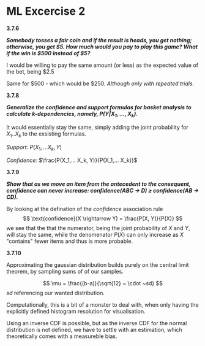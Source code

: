 # ML Excercise 2



**3.7.6**

***Somebody tosses a fair coin and if the result is heads, you get nothing; otherwise, you get \$5. How much would you pay to play this game? What if the win is \$500 instead of \$5?***

I would be willing to pay the same amount (or less) as the expected value of the bet, being $2.5

Same for \$500 - which would be  \$250.  *Although only with repeated trials.*



**3.7.8**

***Generalize the confidence and support formulas for basket analysis to calculate k-dependencies, namely, $P (Y|X_1, . . . , X_k)$.***

It would essentially stay the same, simply adding the joint probability for $X_1..X_k$ to the exsisting formulas.

*Support:* $P(X_1,... X_k, Y)$

*Confidence:* $\frac{P(X_1,... X_k, Y)}{P(X_1,... X_k)}$



**3.7.9**

***Show that as we move an item from the antecedent to the consequent, confidence can never increase: confidence(ABC → D) ≥ confidence(AB → CD).***

By looking at the defination of the *confidence* association rule
$$
\text{confidence}(X \rightarrow Y) = \frac{P(X, Y)}{P(X)}
$$
 we see that the that the numerator, being the joint probability of $X$ and $Y$, will stay the same, while the denomenator $P(X)$ can only increase as $X$ "contains" fewer items and thus is more probable.



**3.7.10**

Approximating the gaussian distribution builds purely on the central limit theorem, by sampling sums of of our samples.


$$
\mu = \frac{(b-a)}{\sqrt{12} ~ \cdot ~sd}
$$
 $sd$ referencing our wanted distribution. 

Computationally, this is a bit of a monster to deal with, when only having the explicitly defined histogram resolution for visualisation. 

Using an inverse CDF is possible, but as the inverse CDF for the normal distribution is not defined, we have to settle with an estimation, which theoretically comes with a measureble bias.

 













 